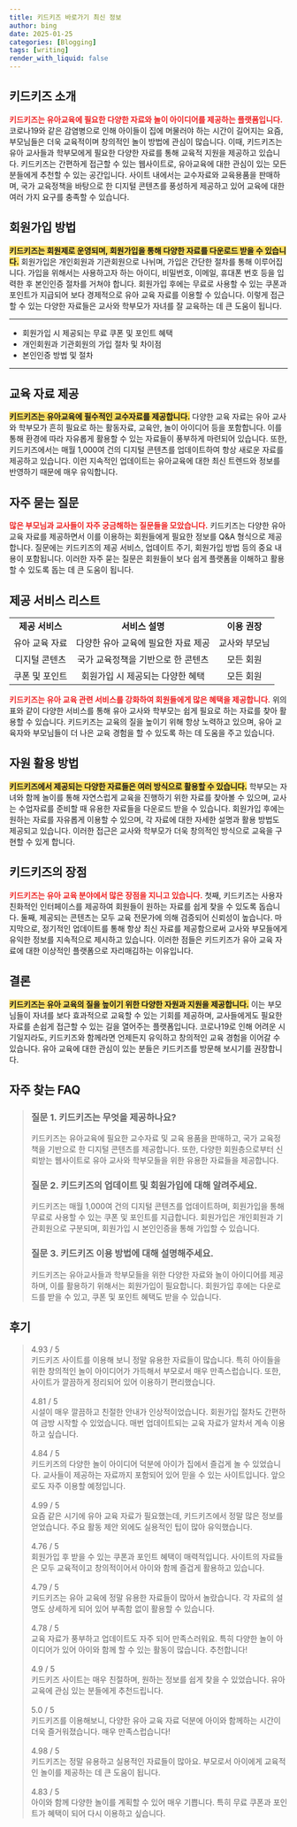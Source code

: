 ```yaml
---
title: 키드키즈 바로가기 최신 정보
author: bing
date: 2025-01-25
categories: [Blogging]
tags: [writing]
render_with_liquid: false
---
```



<h2 id='키드키즈 소개'>키드키즈 소개</h2>

<p><b><span style="color: #ee2323;">키드키즈는 유아교육에 필요한 다양한 자료와 놀이 아이디어를 제공하는 플랫폼입니다.</span></b> 코로나19와 같은 감염병으로 인해 아이들이 집에 머물러야 하는 시간이 길어지는 요즘, 부모님들은 더욱 교육적이며 창의적인 놀이 방법에 관심이 많습니다. 이때, 키드키즈는 유아 교사들과 학부모에게 필요한 다양한 자료를 통해 교육적 지원을 제공하고 있습니다. 키드키즈는 간편하게 접근할 수 있는 웹사이트로, 유아교육에 대한 관심이 있는 모든 분들에게 추천할 수 있는 공간입니다. 사이트 내에서는 교수자료와 교육용품을 판매하며, 국가 교육정책을 바탕으로 한 디지털 콘텐츠를 풍성하게 제공하고 있어 교육에 대한 여러 가지 요구를 충족할 수 있습니다.</p>

<h2 id='회원가입 방법'>회원가입 방법</h2>

<p><b><span style="background-color: #ffe066;">키드키즈는 회원제로 운영되며, 회원가입을 통해 다양한 자료를 다운로드 받을 수 있습니다.</span></b> 회원가입은 개인회원과 기관회원으로 나뉘며, 가입은 간단한 절차를 통해 이루어집니다. 가입을 위해서는 사용하고자 하는 아이디, 비밀번호, 이메일, 휴대폰 번호 등을 입력한 후 본인인증 절차를 거쳐야 합니다. 회원가입 후에는 무료로 사용할 수 있는 쿠폰과 포인트가 지급되어 보다 경제적으로 유아 교육 자료를 이용할 수 있습니다. 이렇게 접근할 수 있는 다양한 자료들은 교사와 학부모가 자녀를 잘 교육하는 데 큰 도움이 됩니다.</p>

<hr />

<ul>
    <li>회원가입 시 제공되는 무료 쿠폰 및 포인트 혜택</li>
    <li>개인회원과 기관회원의 가입 절차 및 차이점</li>
    <li>본인인증 방법 및 절차</li>
</ul>

<hr />

<h2 id='교육 자료 제공'>교육 자료 제공</h2>

<p><b><span style="background-color: #ffe066;">키드키즈는 유아교육에 필수적인 교수자료를 제공합니다.</span></b> 다양한 교육 자료는 유아 교사와 학부모가 흔히 필요로 하는 활동자료, 교육안, 놀이 아이디어 등을 포함합니다. 이를 통해 환경에 따라 자유롭게 활용할 수 있는 자료들이 풍부하게 마련되어 있습니다. 또한, 키드키즈에서는 매월 1,000여 건의 디지털 콘텐츠를 업데이트하여 항상 새로운 자료를 제공하고 있습니다. 이런 지속적인 업데이트는 유아교육에 대한 최신 트렌드와 정보를 반영하기 때문에 매우 유익합니다.</p>

<h2 id='자주 묻는 질문'>자주 묻는 질문</h2>

<p><b><span style="color: #ee2323;">많은 부모님과 교사들이 자주 궁금해하는 질문들을 모았습니다.</span></b> 키드키즈는 다양한 유아교육 자료를 제공하면서 이를 이용하는 회원들에게 필요한 정보를 Q&A 형식으로 제공합니다. 질문에는 키드키즈의 제공 서비스, 업데이트 주기, 회원가입 방법 등의 중요 내용이 포함됩니다. 이러한 자주 묻는 질문은 회원들이 보다 쉽게 플랫폼을 이해하고 활용할 수 있도록 돕는 데 큰 도움이 됩니다.</p>

<h2 id='제공 서비스 리스트'>제공 서비스 리스트</h2>

<table>
    <tr>
        <td style="text-align: center; height: 17px;"><b>제공 서비스</b></td>
        <td style="text-align: center; height: 17px;"><b>서비스 설명</b></td>
        <td style="text-align: center; height: 17px;"><b>이용 권장</b></td>
    </tr>
    <tr>
        <td style="text-align: center; height: 17px;">유아 교육 자료</td>
        <td style="text-align: center; height: 17px;">다양한 유아 교육에 필요한 자료 제공</td>
        <td style="text-align: center; height: 17px;">교사와 부모님</td>
    </tr>
    <tr>
        <td style="text-align: center; height: 17px;">디지털 콘텐츠</td>
        <td style="text-align: center; height: 17px;">국가 교육정책을 기반으로 한 콘텐츠</td>
        <td style="text-align: center; height: 17px;">모든 회원</td>
    </tr>
    <tr>
        <td style="text-align: center; height: 17px;">쿠폰 및 포인트</td>
        <td style="text-align: center; height: 17px;">회원가입 시 제공되는 다양한 혜택</td>
        <td style="text-align: center; height: 17px;">모든 회원</td>
    </tr>
</table>

<p><b><span style="color: #ee2323;">키드키즈는 유아 교육 관련 서비스를 강화하여 회원들에게 많은 혜택을 제공합니다.</span></b> 위의 표와 같이 다양한 서비스를 통해 유아 교사와 학부모는 쉽게 필요로 하는 자료를 찾아 활용할 수 있습니다. 키드키즈는 교육의 질을 높이기 위해 항상 노력하고 있으며, 유아 교육자와 부모님들이 더 나은 교육 경험을 할 수 있도록 하는 데 도움을 주고 있습니다.</p>

<h2 id='자원 활용 방법'>자원 활용 방법</h2>

<p><b><span style="background-color: #ffe066;">키드키즈에서 제공되는 다양한 자료들은 여러 방식으로 활용할 수 있습니다.</span></b> 학부모는 자녀와 함께 놀이를 통해 자연스럽게 교육을 진행하기 위한 자료를 찾아볼 수 있으며, 교사는 수업자료를 준비할 때 유용한 자료들을 다운로드 받을 수 있습니다. 회원가입 후에는 원하는 자료를 자유롭게 이용할 수 있으며, 각 자료에 대한 자세한 설명과 활용 방법도 제공되고 있습니다. 이러한 접근은 교사와 학부모가 더욱 창의적인 방식으로 교육을 구현할 수 있게 합니다.</p>

<h2 id='키드키즈의 장점'>키드키즈의 장점</h2>

<p><b><span style="color: #ee2323;">키드키즈는 유아 교육 분야에서 많은 장점을 지니고 있습니다.</span></b> 첫째, 키드키즈는 사용자 친화적인 인터페이스를 제공하여 회원들이 원하는 자료를 쉽게 찾을 수 있도록 돕습니다. 둘째, 제공되는 콘텐츠는 모두 교육 전문가에 의해 검증되어 신뢰성이 높습니다. 마지막으로, 정기적인 업데이트를 통해 항상 최신 자료를 제공함으로써 교사와 부모들에게 유익한 정보를 지속적으로 제시하고 있습니다. 이러한 점들은 키드키즈가 유아 교육 자료에 대한 이상적인 플랫폼으로 자리매김하는 이유입니다.</p>

<h2 id='결론'>결론</h2>

<p><b><span style="background-color: #ffe066;">키드키즈는 유아 교육의 질을 높이기 위한 다양한 자원과 지원을 제공합니다.</span></b> 이는 부모님들이 자녀를 보다 효과적으로 교육할 수 있는 기회를 제공하며, 교사들에게도 필요한 자료를 손쉽게 접근할 수 있는 길을 열어주는 플랫폼입니다. 코로나19로 인해 어려운 시기일지라도, 키드키즈와 함께라면 언제든지 유익하고 창의적인 교육 경험을 이어갈 수 있습니다. 유아 교육에 대한 관심이 있는 분들은 키드키즈를 방문해 보시기를 권장합니다.</p>


<h2 id='자주_찾는_FAQ'>자주 찾는 FAQ</h2>
<div itemscope="" itemtype="https://schema.org/FAQPage"> 
<blockquote> 
<div itemscope="" itemprop="mainEntity" itemtype="https://schema.org/Question"> 
<h3 itemprop="name">질문 1. 키드키즈는 무엇을 제공하나요?</h3> 
<div itemscope="" itemprop="acceptedAnswer" itemtype="https://schema.org/Answer"> 
<span itemprop="text"> 
<p>키드키즈는 유아교육에 필요한 교수자료 및 교육 용품을 판매하고, 국가 교육정책을 기반으로 한 디지털 콘텐츠를 제공합니다. 또한, 다양한 회원층으로부터 신뢰받는 웹사이트로 유아 교사와 학부모들을 위한 유용한 자료들을 제공합니다.</p> 
</span> 
</div> 
</div> 

<div itemscope="" itemprop="mainEntity" itemtype="https://schema.org/Question"> 
<h3 itemprop="name">질문 2. 키드키즈의 업데이트 및 회원가입에 대해 알려주세요.</h3> 
<div itemscope="" itemprop="acceptedAnswer" itemtype="https://schema.org/Answer"> 
<span itemprop="text"> 
<p>키드키즈는 매월 1,000여 건의 디지털 콘텐츠를 업데이트하며, 회원가입을 통해 무료로 사용할 수 있는 쿠폰 및 포인트를 지급합니다. 회원가입은 개인회원과 기관회원으로 구분되며, 회원가입 시 본인인증을 통해 가입할 수 있습니다.</p> 
</span> 
</div> 
</div> 

<div itemscope="" itemprop="mainEntity" itemtype="https://schema.org/Question"> 
<h3 itemprop="name">질문 3. 키드키즈 이용 방법에 대해 설명해주세요.</h3> 
<div itemscope="" itemprop="acceptedAnswer" itemtype="https://schema.org/Answer"> 
<span itemprop="text"> 
<p>키드키즈는 유아교사들과 학부모들을 위한 다양한 자료와 놀이 아이디어를 제공하며, 이를 활용하기 위해서는 회원가입이 필요합니다. 회원가입 후에는 다운로드를 받을 수 있고, 쿠폰 및 포인트 혜택도 받을 수 있습니다.</p> 
</span> 
</div> 
</div> 
</blockquote> 
</div>
<h2 id='후기'>후기</h2>
<div itemscope itemtype="https://schema.org/Product">
  <blockquote>
  <div itemprop="review" itemscope itemtype="https://schema.org/Review">
      <div itemprop="reviewRating" itemscope itemtype="https://schema.org/Rating"> <span itemprop="ratingValue">4.93</span> / <span itemprop="bestRating">5</span> </div>
      <span itemprop="reviewBody">키드키즈 사이트를 이용해 보니 정말 유용한 자료들이 많습니다. 특히 아이들을 위한 창의적인 놀이 아이디어가 가득해서 부모로서 매우 만족스럽습니다. 또한, 사이트가 깔끔하게 정리되어 있어 이용하기 편리했습니다.</span>
  </div>
  <br>
  <div itemprop="review" itemscope itemtype="https://schema.org/Review">
      <div itemprop="reviewRating" itemscope itemtype="https://schema.org/Rating"> <span itemprop="ratingValue">4.81</span> / <span itemprop="bestRating">5</span> </div>
      <span itemprop="reviewBody">시설이 매우 깔끔하고 친절한 안내가 인상적이었습니다. 회원가입 절차도 간편하여 금방 시작할 수 있었습니다. 매번 업데이트되는 교육 자료가 알차서 계속 이용하고 싶습니다.</span>
  </div>
  <br>
  <div itemprop="review" itemscope itemtype="https://schema.org/Review">
      <div itemprop="reviewRating" itemscope itemtype="https://schema.org/Rating"> <span itemprop="ratingValue">4.84</span> / <span itemprop="bestRating">5</span> </div>
      <span itemprop="reviewBody">키드키즈의 다양한 놀이 아이디어 덕분에 아이가 집에서 즐겁게 놀 수 있었습니다. 교사들이 제공하는 자료까지 포함되어 있어 믿을 수 있는 사이트입니다. 앞으로도 자주 이용할 예정입니다.</span>
  </div>
  <br>
  <div itemprop="review" itemscope itemtype="https://schema.org/Review">
      <div itemprop="reviewRating" itemscope itemtype="https://schema.org/Rating"> <span itemprop="ratingValue">4.99</span> / <span itemprop="bestRating">5</span> </div>
      <span itemprop="reviewBody">요즘 같은 시기에 유아 교육 자료가 필요했는데, 키드키즈에서 정말 많은 정보를 얻었습니다. 주요 활동 제안 외에도 실용적인 팁이 많아 유익했습니다.</span>
  </div>
  <br>
  <div itemprop="review" itemscope itemtype="https://schema.org/Review">
      <div itemprop="reviewRating" itemscope itemtype="https://schema.org/Rating"> <span itemprop="ratingValue">4.76</span> / <span itemprop="bestRating">5</span> </div>
      <span itemprop="reviewBody">회원가입 후 받을 수 있는 쿠폰과 포인트 혜택이 매력적입니다. 사이트의 자료들은 모두 교육적이고 창의적이어서 아이와 함께 즐겁게 활용하고 있습니다.</span>
  </div>
  <br>
  <div itemprop="review" itemscope itemtype="https://schema.org/Review">
      <div itemprop="reviewRating" itemscope itemtype="https://schema.org/Rating"> <span itemprop="ratingValue">4.79</span> / <span itemprop="bestRating">5</span> </div>
      <span itemprop="reviewBody">키드키즈는 유아 교육에 정말 유용한 자료들이 많아서 놀랐습니다. 각 자료의 설명도 상세하게 되어 있어 부족함 없이 활용할 수 있습니다.</span>
  </div>
  <br>
  <div itemprop="review" itemscope itemtype="https://schema.org/Review">
      <div itemprop="reviewRating" itemscope itemtype="https://schema.org/Rating"> <span itemprop="ratingValue">4.78</span> / <span itemprop="bestRating">5</span> </div>
      <span itemprop="reviewBody">교육 자료가 풍부하고 업데이트도 자주 되어 만족스러워요. 특히 다양한 놀이 아이디어가 있어 아이와 함께 할 수 있는 활동이 많습니다. 추천합니다!</span>
  </div>
  <br>
  <div itemprop="review" itemscope itemtype="https://schema.org/Review">
      <div itemprop="reviewRating" itemscope itemtype="https://schema.org/Rating"> <span itemprop="ratingValue">4.9</span> / <span itemprop="bestRating">5</span> </div>
      <span itemprop="reviewBody">키드키즈 사이트는 매우 친절하며, 원하는 정보를 쉽게 찾을 수 있었습니다. 유아 교육에 관심 있는 분들에게 추천드립니다.</span>
  </div>
  <br>
  <div itemprop="review" itemscope itemtype="https://schema.org/Review">
      <div itemprop="reviewRating" itemscope itemtype="https://schema.org/Rating"> <span itemprop="ratingValue">5.0</span> / <span itemprop="bestRating">5</span> </div>
      <span itemprop="reviewBody">키드키즈를 이용해보니, 다양한 유아 교육 자료 덕분에 아이와 함께하는 시간이 더욱 즐거워졌습니다. 매우 만족스럽습니다!</span>
  </div>
  <br>
  <div itemprop="review" itemscope itemtype="https://schema.org/Review">
      <div itemprop="reviewRating" itemscope itemtype="https://schema.org/Rating"> <span itemprop="ratingValue">4.98</span> / <span itemprop="bestRating">5</span> </div>
      <span itemprop="reviewBody">키드키즈는 정말 유용하고 실용적인 자료들이 많아요. 부모로서 아이에게 교육적인 놀이를 제공하는 데 큰 도움이 됩니다.</span>
  </div>
  <br>
  <div itemprop="review" itemscope itemtype="https://schema.org/Review">
      <div itemprop="reviewRating" itemscope itemtype="https://schema.org/Rating"> <span itemprop="ratingValue">4.83</span> / <span itemprop="bestRating">5</span> </div>
      <span itemprop="reviewBody">아이와 함께 다양한 놀이를 계획할 수 있어 매우 기쁩니다. 특히 무료 쿠폰과 포인트가 혜택이 되어 다시 이용하고 싶습니다.</span>
  </div>
  </blockquote>
</div>
